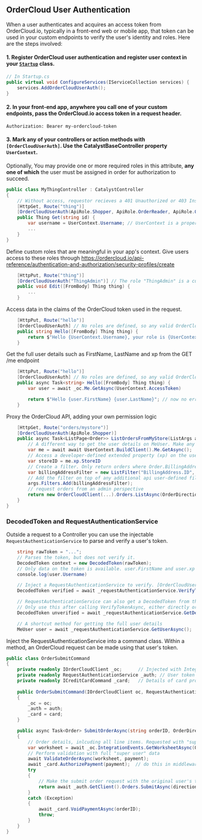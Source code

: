 ## OrderCloud User Authentication

When a user authenticates and acquires an access token from OrderCloud.io, typically in a front-end web or mobile app, that token can be used in your custom endpoints to verify the user's identity and roles. Here are the steps involved:

#### 1. Register OrderCloud user authentication and register user context in your [`Startup`](https://docs.microsoft.com/en-us/aspnet/core/fundamentals/startup) class.

```c#
// In Startup.cs
public virtual void ConfigureServices(IServiceCollection services) {
    services.AddOrderCloudUserAuth();
}
```
#### 2. In your front-end app, anywhere you call one of your custom endpoints, pass the OrderCloud.io access token in a request header.

```
Authorization: Bearer my-ordercloud-token
```

#### 3. Mark any of your controllers or action  methods with `[OrderCloudUserAuth]`. Use the CatalystBaseController property `UserContext`.

Optionally, You may provide one or more required roles in this attribute, **any one of which** the user must be assigned in order for authorization to succeed.

```c#
public class MyThingController : CatalystController
{
    // Without access, requestor recieves a 401 Unauthorized or 403 InsufficientRoles error.
    [HttpGet, Route("thing")] 
    [OrderCloudUserAuth(ApiRole.Shopper, ApiRole.OrderReader, ApiRole.OrderAdmin)] // Any one of these threee roles gives access the endpoint 
    public Thing Get(string id) {
        var username = UserContext.Username; // UserContext is a property on CatalystController
        ...
    }
}
```

Define custom roles that are meaningful in your app's context.
Give users access to these roles through https://ordercloud.io/api-reference/authentication-and-authorization/security-profiles/create
```c#
    [HttpPut, Route("thing")]
    [OrderCloudUserAuth("ThingAdmin")] // The role "ThingAdmin" is a custom developer-defined role
    public void Edit([FromBody] Thing thing) {
        ...
    }
```

Access data in the claims of the OrderCloud token used in the request.
```c#
    [HttpPut, Route("hello")]
    [OrderCloudUserAuth] // No roles are defined, so any valid OrderCloud Token gives access.
    public string Hello([FromBody] Thing thing) {
        return $"Hello {UserContext.Username}, your role is {UserContext.CommerceRole}";.
    }
```

Get the full user details such as FirstName, LastName and xp from the GET /me endpoint
```c#
    [HttpPut, Route("hello")]
    [OrderCloudUserAuth] // No roles are defined, so any valid OrderCloud Token gives access.
    public async Task<string> Hello([FromBody] Thing thing) {
        var user = await _oc.Me.GetAsync(UserContext.AccessToken)

        return $"Hello {user.FirstName} {user.LastName}"; // now no error thrown
    }
```

Proxy the OrderCloud API, adding your own permission logic
```c#
    [HttpGet, Route("orders/mystore")]
    [OrderCloudUserAuth(ApiRole.Shopper)] 
    public async Task<ListPage<Order>> ListOrdersFromMyStore(ListArgs args) {
        // A different way to get the user details on MeUser. Make any request from OcClient as the authenticated user.
        var me = await await UserContext.BuildClient().Me.GetAsync();
        // Access a developer-defined extended property (xp) on the user called "StoreID".
        var storeID = me.xp.StoreID 
        // Create a filter. Only return orders where Order.BillingAddress.ID equals the user's storeID.   
        var billingAddressFilter = new ListFilter("BillingAddress.ID", storeID);
        // Add the filter on top of any additional api user-defined filters. 
        args.Filters.Add(billingAddressFilter);
        // request orders from an admin perspective
        return new OrderCloudClient(...).Orders.ListAsync(OrderDirection.Outgoing, page: args.Page, pageSize: args.PageSize, filters: args.ToFilterString()) 
    }
}
```

### DecodedToken and RequestAuthenticationService
Outside a request to a Controller you can use the injectable `RequestAuthenticationService` to parse and verify a user's token. 
```c#
    string rawToken = "...";
    // Parses the token, but does not verify it. 
    DecodedToken context = new DecodedToken(rawToken);
    // Only data on the token is available. user.FirstName and user.xp are not, for example.
    console.log(user.Username)

    // Inject a RequestAuthenticationService to verify. [OrderCloudUserAuth] uses this method under the hood. 
    DecodedToken verified = await _requestAuthenticationService.VerifyTokenAsync(rawToken); 

    // RequestAuthenticationService can also get a DecodedToken from the current HttpContext.
    // Only use this after calling VerifyTokenAsync, either directly or through [OrderCloudUserAuth].
    DecodedToken unverified = await _requestAuthenticationService.GetDecodedToken(); 

    // A shortcut method for getting the full user details
    MeUser user = await _requestAuthenticationService.GetUserAsync(); 

```

Inject the RequestAuthenticationService into a command class. Within a method, an OrderCloud request can be made using that user's token. 

```c#
public class OrderSubmitCommand 
{
    private readonly IOrderCloudClient _oc;      // Injected with Integration Client ID context. FullAccess "super user".
    private readonly RequestAuthenticationService _auth; // User token that made the request 
    private readonly ICreditCardCommand _card;   // Details of card processing left unopinionated
    
    public OrderSubmitCommand(IOrderCloudClient oc, RequestAuthenticationService auth, ICreditCardCommand card)
    {
        _oc = oc;
        _auth = auth;
        _card = card;
    }

    public async Task<Order> SubmitOrderAsync(string orderID, OrderDirection direction, OrderCloudIntegrationsCreditCardPayment payment) 
    {
        // Order details, inlcuding all line items. Requested with "super user" client context.
        var worksheet = await _oc.IntegrationEvents.GetWorksheetAsync(OrderDirection.Incoming, orderID);
        // Perform validation with full "super user" data
        await ValidateOrderAsync(worksheet, payment);
        await _card.AuthorizePayment(payment);  // do this in middleware for security.
        try
        {
            // Make the submit order request with the original user's token.
            return await _auth.GetClient().Orders.SubmitAsync(direction, orderID); 
        }
        catch (Exception)
        {
            await _card.VoidPaymentAsync(orderID);
            throw;
        }
    }
}
```     

    

